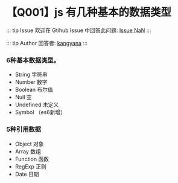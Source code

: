# 【Q001】js 有几种基本的数据类型

::: tip Issue
欢迎在 Gtihub Issue 中回答此问题: [Issue NaN](https://github.com/kangyana/daily-question/issues/1)
:::

::: tip Author
回答者: [kangyana](https://github.com/kangyana)
:::

### 6种基本数据类型。

- String 字符串
- Number 数字
- Boolean 布尔值
- Null 空
- Undefined 未定义
- Symbol （es6新增）

### 5种引用数据

- Object 对象
- Array 数组
- Function 函数
- RegExp 正则
- Date 日期